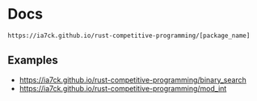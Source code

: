 # Docs

`https://ia7ck.github.io/rust-competitive-programming/[package_name]`

## Examples

- https://ia7ck.github.io/rust-competitive-programming/binary_search
- https://ia7ck.github.io/rust-competitive-programming/mod_int
